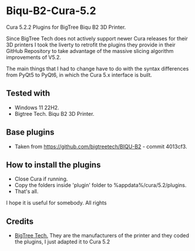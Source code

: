 # Biqu-B2-Cura-5.2
Cura 5.2.2 Plugins for BigTree Biqu B2 3D Printer.

Since BigTree Tech does not actively support newer Cura releases for their 3D printers I took the liverty to retrofit the plugins they provide in their GitHub Repository to take advantage of the massive slicing algorithm improvements of V5.2.

The main things that I had to change have to do with the syntax differences from PyQt5 to PyQt6, in which the Cura 5.x interface is built.

## Tested with
- Windows 11 22H2.
- Bigtree Tech. Biqu B2 3D Printer.

## Base plugins
- Taken from https://github.com/bigtreetech/BIQU-B2 - commit 4013cf3.

## How to install the plugins
- Close Cura if running.
- Copy the folders inside 'plugin' folder to %appdata%/cura/5.2/plugins.
- That's all.

I hope it is useful for somebody. All rights

## Credits
- [BigTree Tech.](https://github.com/bigtreetech/BIQU-B2) They are the manufacturers of the printer and they coded the plugins, I just adapted it to Cura 5.2

